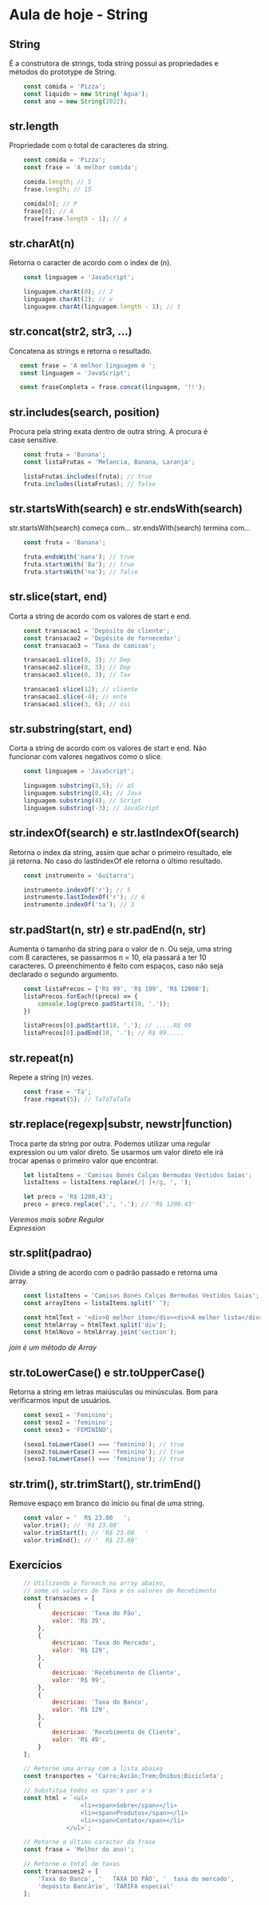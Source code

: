 # Aula de hoje - String

## String

É a construtora de strings, toda string possui as propriedades e <br>
métodos do prototype de String.

```js
    const comida = 'Pizza';
    const liquido = new String('Água');
    const ano = new String(2022);
```

## str.length

Propriedade com o total de caracteres da string.

```js
    const comida = 'Pizza';
    const frase = 'A melhor comida';

    comida.length; // 5
    frase.length; // 15

    comida[0]; // P
    frase[0]; // A
    frase[frase.length - 1]; // a
```

## str.charAt(n)

Retorna o caracter de acordo com o index de (n).

```js
    const linguagem = 'JavaScript';

    linguagem.charAt(0); // J
    linguagem.charAt(2); // v
    linguagem.charAt(linguagem.length - 1); // t
```

## str.concat(str2, str3, ...)

Concatena as strings e retorna o resultado.

```js
   const frase = 'A melhor linguagem é ';
   const linguagem = 'JavaScript';

   const fraseCompleta = frase.concat(linguagem, '!!');
```

## str.includes(search, position)

Procura pela string exata dentro de outra string. A procura é <br>
case sensitive.

```js
    const fruta = 'Banana';
    const listaFrutas = 'Melancia, Banana, Laranja';

    listaFrutas.includes(fruta); // true
    fruta.includes(listaFrutas); // false
```

## str.startsWith(search) e str.endsWith(search)

str.startsWith(search) começa com...
str.endsWith(search) termina com...

```js
    const fruta = 'Banana';

    fruta.endsWith('nana'); // true
    fruta.startsWith('Ba'); // true
    fruta.startsWith('na'); // false
```

## str.slice(start, end)

Corta a string de acordo com os valores de start e end.

```js
    const transacao1 = 'Depósito de cliente';
    const transacao2 = 'Depósito de fornecedor';
    const transacao3 = 'Taxa de camisas';

    transacao1.slice(0, 3); // Dep
    transacao2.slice(0, 3); // Dep
    transacao3.slice(0, 3); // Tax

    transacao1.slice(12); // cliente
    transacao1.slice(-4); // ente
    transacao1.slice(3, 6); // ósi
```

## str.substring(start, end)

Corta a string de acordo com os valores de start e end. Não <br>
funcionar com valores negativos como o slice.

```js
    const linguagem = 'JavaScript';

    linguagem.substring(3,5); // aS
    linguagem.substring(0,4); // Java
    linguagem.substring(4); // Script
    linguagem.substring(-3); // JavaScript
```

## str.indexOf(search) e str.lastIndexOf(search)

Retorna o index da string, assim que achar o primeiro resultado, ele <br>
já retorna. No caso do lastIndexOf ele retorna o último resultado.

```js
    const instrumento = 'Guitarra';

    instrumento.indexOf('r'); // 5
    instrumento.lastIndexOf('r'); // 6
    instrumento.indexOf('ta'); // 3
```

## str.padStart(n, str) e str.padEnd(n, str)

Aumenta o tamanho da string para o valor de n. Ou seja, uma string <br>
com 8 caracteres, se passarmos n = 10, ela passará a ter 10 <br>
caracteres. O preenchimento é feito com espaços, caso não seja <br>
declarado o segundo argumento.

```js
    const listaPrecos = ['R$ 99', 'R$ 199', 'R$ 12000'];
    listaPrecos.forEach((preco) => {
        console.log(preco.padStart(10, '.'));
    })

    listaPrecos[0].padStart(10, '.'); // .....R$ 99
    listaPrecos[0].padEnd(10, '.'); // R$ 99.....
```

## str.repeat(n)

Repete a string (n) vezes.

```js
    const frase = 'Ta';
    frase.repeat(5); // TaTaTaTaTa
```

## str.replace(regexp|substr, newstr|function)

Troca parte da string por outra. Podemos utilizar uma regular <br>
expression ou um valor direto. Se usarmos um valor direto ele irá <br>
trocar apenas o primeiro valor que encontrar.

```js
    let listaItens = 'Camisas Bonés Calças Bermudas Vestidos Saias';
    listaItens = listaItens.replace(/[ ]+/g, ', ');

    let preco = 'R$ 1200,43';
    preco = preco.replace(',', '.'); // 'R$ 1200.43'
```

*Veremos mais sobre Regular* <br>
*Expression*

## str.split(padrao)

Divide a string de acordo com o padrão passado e retorna uma <br>
array.

```js
    const listaItens = 'Camisas Bonés Calças Bermudas Vestidos Saias';
    const arrayItens = listaItens.split(' ');

    const htmlText = '<div>O melhor item</div><div>A melhor lista</div>';
    const htmlArray = htmlText.split('div');
    const htmlNovo = htmlArray.join('section');
```

*join é um método de Array*

## str.toLowerCase() e str.toUpperCase()

Retorna a string em letras maiúsculas ou minúsculas. Bom para <br>
verificarmos input de usuários.

```js
    const sexo1 = 'Feminino';
    const sexo2 = 'feminino';
    const sexo3 = 'FEMININO';

    (sexo1.toLowerCase() === 'feminino'); // true
    (sexo2.toLowerCase() === 'feminino'); // true
    (sexo3.toLowerCase() === 'feminino'); // true
```

## str.trim(), str.trimStart(), str.trimEnd()

Remove espaço em branco do início ou final de uma string.

```js
    const valor = '  R$ 23.00   ';
    valor.trim(); // 'R$ 23.00'
    valor.trimStart(); // 'R$ 23.00   '
    valor.trimEnd(); // '  R$ 23.00'
```

## Exercícios

```js
    // Utilizando o foreach na array abaixo,
    // some os valores de Taxa e os valores de Recebimento
    const transacoes = [
        {
            descricao: 'Taxa do Pão',
            valor: 'R$ 39',
        },
        {
            descricao: 'Taxa do Mercado',
            valor: 'R$ 129',
        },
        {
            descricao: 'Recebimento de Cliente',
            valor: 'R$ 99',
        },
        {
            descricao: 'Taxa do Banco',
            valor: 'R$ 129',
        },
        {
            descricao: 'Recebimento de Cliente',
            valor: 'R$ 49',
        }
    ];

    // Retorne uma array com a lista abaixo
    const transportes = 'Carro;Avião;Trem;Ônibus;Bicicleta';

    // Substitua todos os span's por a's
    const html = `<ul>
                    <li><span>Sobre</span></li>
                    <li><span>Produtos</span></li>
                    <li><span>Contato</span></li>
                </ul>`;

    // Retorne o último caracter da frase
    const frase = 'Melhor do ano!';

    // Retorne o total de taxas
    const transacoes2 = [
        'Taxa do Banco', '   TAXA DO PÂO', '  taxa do mercado',
        'depósito Bancário', 'TARIFA especial'
    ];
```